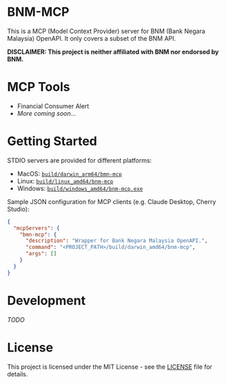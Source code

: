 # BNM-MCP

This is a MCP (Model Context Provider) server for BNM (Bank Negara Malaysia) OpenAPI. It only covers a subset of the BNM API.

**DISCLAIMER: This project is neither affiliated with BNM nor endorsed by BNM.**

# MCP Tools

- Financial Consumer Alert
- *More coming soon...*

# Getting Started

STDIO servers are provided for different platforms:
- MacOS: [`build/darwin_arm64/bmn-mcp`](build/darwin_arm64/bnm-mcp)
- Linux: [`build/linux_amd64/bnm-mcp`](build/linux_amd64/bnm-mcp)
- Windows: [`build/windows_amd64/bnm-mcp.exe`](build/windows_amd64/bnm-mcp.exe)

Sample JSON configuration for MCP clients (e.g. Claude Desktop, Cherry Studio):
```json
{
  "mcpServers": {
    "bmn-mcp": {
      "description": "Wrapper for Bank Negara Malaysia OpenAPI.",
      "command": "<PROJECT_PATH>/build/darwin_amd64/bnm-mcp",
      "args": []
    }
  }
}
```

# Development

*TODO*

# License

This project is licensed under the MIT License - see the [LICENSE](LICENSE) file for details.